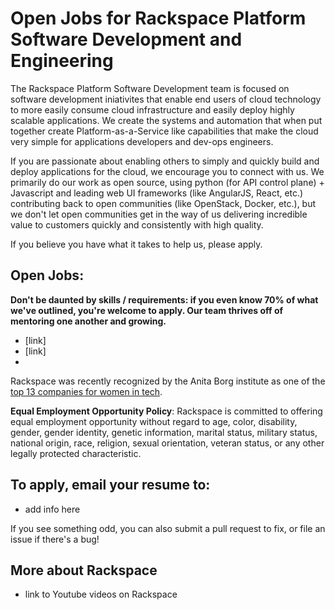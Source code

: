# Open Jobs for Rackspace Platform Software Development and Engineering
The Rackspace Platform Software Development team is focused on software development iniativites that enable end users of cloud technology to more easily consume cloud infrastructure and easily deploy highly scalable applications.  We create the systems and automation that when put together create Platform-as-a-Service like capabilities that make the cloud very simple for applications developers and dev-ops engineers. 

If you are passionate about enabling others to simply and quickly build and deploy applications for the cloud, we encourage you to connect with us. We primarily do our work as open source, using python (for API control plane) + Javascript and leading web UI frameworks (like AngularJS, React, etc.) contributing back to open communities (like OpenStack, Docker, etc.), but we don't let open communities get in the way of us delivering incredible value to customers quickly and consistently with high quality. 

If you believe you have what it takes to help us, please apply.

## Open Jobs:
**Don't be daunted by skills / requirements: if you even know 70% of what we've
outlined, you're welcome to apply. Our team thrives off of mentoring one another
and growing.**

*  [link]
*  [link]
*  

Rackspace was recently recognized by the Anita Borg institute as one of the
[top 13 companies for women in tech](http://mashable.com/2015/04/09/women-in-tech-top-companies/).

**Equal Employment Opportunity Policy**: Rackspace is committed to offering equal employment opportunity without regard to age, color, disability, gender, gender identity, genetic information, marital status, military status, national origin, race, religion, sexual orientation, veteran status, or any other legally protected characteristic.

## To apply, email your resume to:

*  add info here

If you see something odd, you can also submit a pull request to fix, or file an
issue if there's a bug!

## More about Rackspace

* link to Youtube videos on Rackspace
